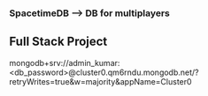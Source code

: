 ### SpacetimeDB --> DB for multiplayers
## Full Stack Project

mongodb+srv://admin_kumar:<db_password>@cluster0.qm6rndu.mongodb.net/?retryWrites=true&w=majority&appName=Cluster0